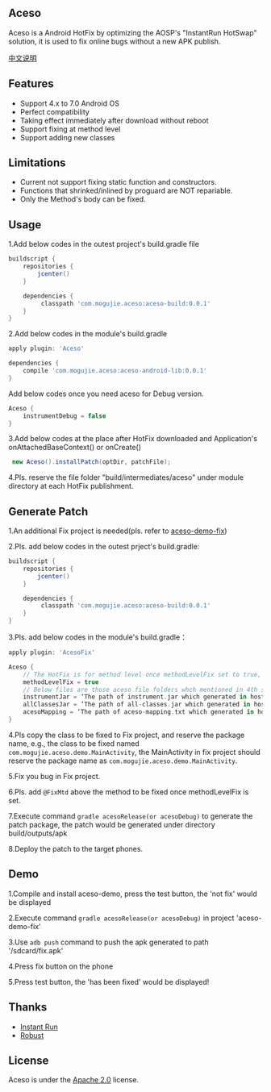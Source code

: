 ## Aceso

Aceso is a Android HotFix by optimizing the AOSP's "InstantRun HotSwap" solution, it is used to fix online bugs without a new APK publish.

[中文说明](README-zh.md)

## Features

- Support 4.x to 7.0 Android OS
- Perfect compatibility 
- Taking effect immediately after download without reboot
- Support fixing at method level
- Support adding new classes

## Limitations

- Current not support fixing static function and constructors.
- Functions that shrinked/inlined by proguard are NOT repariable.
- Only the Method's body can be fixed.


## Usage
1.Add below codes in the outest project's build.gradle file

```groovy
buildscript {
    repositories {
        jcenter()
    }

    dependencies {
         classpath 'com.mogujie.aceso:aceso-build:0.0.1'
    }
}
```

2.Add below codes in the module's build.gradle

```groovy
apply plugin: 'Aceso'

dependencies {
    compile 'com.mogujie.aceso:aceso-android-lib:0.0.1'
}

```

Add below codes once you need aceso for Debug version.

```groovy
Aceso {
    instrumentDebug = false
}
```

3.Add below codes at the place after HotFix downloaded and Application's onAttachedBaseContext() or onCreate() 

```java
 new Aceso().installPatch(optDir, patchFile);
```
4.Pls. reserve the file folder "build/intermediates/aceso" under module directory at each HotFix publishment.
 
## Generate Patch
1.An additional Fix project is needed(pls. refer to [aceso-demo-fix](aceso-demo-fix))

2.Pls. add below codes in the outest prject's build.gradle:

```groovy
buildscript {
    repositories {
        jcenter()
    }

    dependencies {
         classpath 'com.mogujie.aceso:aceso-build:0.0.1'
    }
}
```

3.Pls. add below codes in the module's build.gradle：

```groovy
apply plugin: 'AcesoFix'

Aceso {
    // The HotFix is for method level once methodLevelFix set to true, i.e., only fix the designated method, the annotation @FixMtd should be added above the method to be fixed. Once set to false, the HotFix is for class level. 
    methodLevelFix = true
    // Below files are those aceso file folders whch mentioned in 4th step of Usage, pls. refer to the file usage in the wiki.
    instrumentJar = ‘The path of instrument.jar which generated in host project’
    allClassesJar = ‘The path of all-classes.jar which generated in host project’
    acesoMapping = ‘The path of aceso-mapping.txt which generated in host project’
}

```
 
4.Pls copy the class to be fixed to Fix project, and reserve the package name, e.g., the class to be fixed named  `com.mogujie.aceso.demo.MainActivity`, the MainActivity in fix project should reserve the package name as `com.mogujie.aceso.demo.MainActivity`.

5.Fix you bug in Fix project.

6.Pls. add `@FixMtd` above the method to be fixed once methodLevelFix is set.

7.Execute command `gradle acesoRelease(or acesoDebug)` to generate the patch package, the patch would be generated under directory build/outputs/apk

8.Deploy the patch to the target phones.

## Demo
1.Compile and install aceso-demo, press the test button, the 'not fix' would be displayed

2.Execute command `gradle acesoRelease(or acesoDebug)` in project 'aceso-demo-fix'

3.Use `adb push` command to push the apk generated to path '/sdcard/fix.apk'

4.Press fix button on the phone

5.Press test button, the 'has been fixed' would be displayed!

 
## Thanks
- [Instant Run](https://developer.android.com/studio/run/index.html#instant-run)
- [Robust](http://tech.meituan.com/android_robust.html)


## License

Aceso is under the [Apache 2.0](LICENSE) license.
